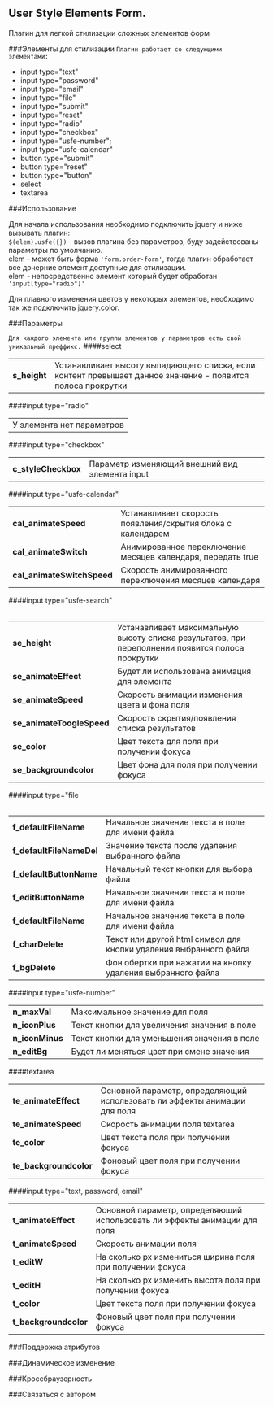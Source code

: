 ## User Style Elements Form.
Плагин для легкой стилизации сложных элементов форм

###Элементы для стилизации
`Плагин работает со следующими элементами:`
 - input type="text"
 - input type="password"
 - input type="email"
 - input type="file"
 - input type="submit"
 - input type="reset"
 - input type="radio"
 - input type="checkbox"
 - input type="usfe-number";
 - input type="usfe-calendar"
 - button type="submit"
 - button type="reset"
 - button type="button"
 - select
 - textarea

###Использование

Для начала использования необходимо подключить jquery и ниже вызывать плагин:<br>
`$(elem).usfe({})` - вызов плагина без параметров, буду задействованы параметры по умолчанию.<br>
elem -  может быть форма `'form.order-form'`, тогда плагин обработает все дочерние элемент
доступные для стилизации.<br>
elem - непосредственно элемент который будет обработан `'input[type="radio"]'`

Для плавного изменения цветов у некоторых элементов, необходимо так же 
подключить jquery.color.

###Параметры

`Для каждого элемента или группы элементов у параметров есть свой уникальный преффикс.`
####select
<table>
    <tr>
      <td><b>s_height</b></td>
      <td>Устанавливает высоту выпадающего списка, если контент превышает данное значение - появится полоса прокрутки</td>
    </tr>
</table>
####input type="radio"
<table>
    <tr>
      <td colspan="2">У элемента нет параметров</td>
    </tr>
</table>
####input type="checkbox"
<table>
    <tr>
      <td><b>c_styleCheckbox</b></td>
      <td>Параметр изменяющий внешний вид элемента input</td>
    </tr>
</table>
####input type="usfe-calendar"
<table>
    <tr>
      <td><b>cal_animateSpeed</b></td>
      <td>Устанавливает скорость появления/скрытия блока с календарем</td>
    </tr>
    <tr>
      <td><b>cal_animateSwitch</b></td>
      <td>Анимированное переключение месяцев календаря, передать true</td>
    </tr>
    <tr>
      <td><b>cal_animateSwitchSpeed</b></td>
      <td>Скорость анимированного переключения месяцев календаря</td>
    </tr>
<table>
####input type="usfe-search"
<table>
    <tr>
      <td><b>se_height</b></td>
      <td>Устанавливает максимальную высоту списка результатов, при переполнении появится полоса прокрутки</td>
    </tr>
    <tr>
      <td><b>se_animateEffect</b></td>
      <td>Будет ли использована анимация для элемента</td>
    </tr>
    <tr>
      <td><b>se_animateSpeed</b></td>
      <td>Скорость анимации изменения цвета и фона поля</td>
    </tr>
    <tr>
      <td><b>se_animateToogleSpeed</b></td>
      <td>Скорость скрытия/появления списка результатов</td>
    </tr>
    <tr>
      <td><b>se_color</b></td>
      <td>Цвет текста для поля при получении фокуса</td>
    </tr>
    <tr>
      <td><b>se_backgroundcolor</b></td>
      <td>Цвет фона для поля при получении фокуса</td>
    </tr>
<table>	
####input type="file
<table>
    <tr>
      <td><b>f_defaultFileName</b></td>
      <td>Начальное значение текста в поле для имени файла</td>
    </tr>
    <tr>
      <td><b>f_defaultFileNameDel</b></td>
      <td>Значение текста после удаления выбранного файла</td>
    </tr>
        <tr>
      <td><b>f_defaultButtonName</b></td>
      <td>Начальный текст кнопки для выбора файла</td>
    </tr>
    <tr>
      <td><b>f_editButtonName</b></td>
      <td>Начальное значение текста в поле для имени файла</td>
    </tr>
    <tr>
      <td><b>f_defaultFileName</b></td>
      <td>Начальное значение текста в поле для имени файла</td>
    </tr>
    <tr>
      <td><b>f_charDelete</b></td>
      <td>Текст или другой html символ для кнопки удаления выбранного файла</td>
    </tr>
    <tr>
      <td><b>f_bgDelete</b></td>
      <td>Фон обертки при нажатии на кнопку удаления выбранного файла</td>
    </tr>
</table>
####input type="usfe-number"
<table>
    <tr>
      <td><b>n_maxVal</b></td>
      <td>Максимальное значение для поля</td>
    </tr>
    <tr>
      <td><b>n_iconPlus</b></td>
      <td>Текст кнопки для увеличения значения в поле</td>
    </tr>
    <tr>
      <td><b>n_iconMinus</b></td>
      <td>Текст кнопки для уменьшения значения в поле</td>
    </tr>
    <tr>
      <td><b>n_editBg</b></td>
      <td>Будет ли меняться цвет при смене значения</td>
    </tr>
</table>
####textarea
<table>
    <tr>
      <td><b>te_animateEffect</b></td>
      <td>Основной параметр, определяющий использовать ли эффекты анимации для поля</td>
    </tr>
    <tr>
      <td><b>te_animateSpeed</b></td>
      <td>Скорость анимации поля textarea</td>
    </tr>
    <tr>
      <td><b>te_color</b></td>
      <td>Цвет текста поля при получении фокуса</td>
    </tr>
    <tr>
      <td><b>te_backgroundcolor</b></td>
      <td>Фоновый цвет поля при получении фокуса</td>
    </tr>
</table>
####input type="text, password, email"
<table>
    <tr>
      <td><b>t_animateEffect</b></td>
      <td>Основной параметр, определяющий использовать ли эффекты анимации для поля</td>
    </tr>
    <tr>
      <td><b>t_animateSpeed</b></td>
      <td>Скорость анимации поля</td>
    </tr>
    <tr>
      <td><b>t_editW</b></td>
      <td>На сколько px измениться ширина поля при получении фокуса</td>
    </tr>
    <tr>
      <td><b>t_editH</b></td>
      <td>На сколько px изменить высота поля при получении фокуса</td>
    </tr>
    <tr>
      <td><b>t_color</b></td>
      <td>Цвет текста поля при получении фокуса</td>
    </tr>
    <tr>
      <td><b>t_backgroundcolor</b></td>
      <td>Фоновый цвет поля при получении фокуса</td>
    </tr>
</table>

###Поддержка атрибутов


###Динамическое изменение


###Кроссбраузерность


###Связаться с автором


